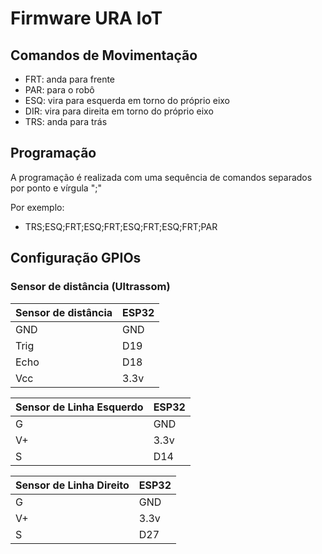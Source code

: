 # Firmware URA IoT

## Comandos de Movimentação 

* FRT: anda para frente 
* PAR: para o robô 
* ESQ: vira para esquerda em torno do próprio eixo 
* DIR: vira para direita em torno do próprio eixo 
* TRS: anda para trás 

## Programação 
A programação é realizada com uma sequência de comandos separados por ponto e vírgula ";"

Por exemplo: 
* TRS;ESQ;FRT;ESQ;FRT;ESQ;FRT;ESQ;FRT;PAR


## Configuração GPIOs 

### Sensor de distância (Ultrassom) 

| Sensor de distância | ESP32 |
| --------------- | --------------- | 
| GND | GND  | 
| Trig  | D19 | 
| Echo  | D18 |
| Vcc | 3.3v | 

| Sensor de Linha Esquerdo | ESP32 |
| --------------- | --------------- | 
| G  | GND  | 
| V+ | 3.3v | 
| S  | D14 | 


| Sensor de Linha Direito | ESP32 |
| --------------- | --------------- | 
| G  | GND  | 
| V+ | 3.3v | 
| S  | D27 | 



